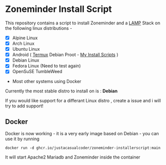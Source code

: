 # Zoneminder Install Script
This repository contains a script to install Zoneminder and a [LAMP](https://en.wikipedia.org/wiki/LAMP_(software_bundle)) Stack on the following linux distributions - 
- [x] Alpine Linux
- [x] Arch Linux
- [x] Ubuntu Linux
- [x] Android ( [Termux](https://termux.dev/) Debian Proot - [My Install Scripts](https://github.com/justaCasualCoder/Zoneminder-Termux) )
- [x] Debian Linux
- [x] Fedora Linux (Need to test again)
- [x] OpenSuSE TumbleWeed
- Most other systems using Docker

Currently the most stable distro to install on is : **Debian**

If you would like support for a differant Linux distro , create a issue and i will try to add support!

## Docker
Docker is now working - it is a very early image based on Debian - you can use it by running
```
docker run -d ghcr.io/justacasualcoder/zoneminder-installerscript:main
```
It will start Apache2 Mariadb and Zoneminder inside the container
